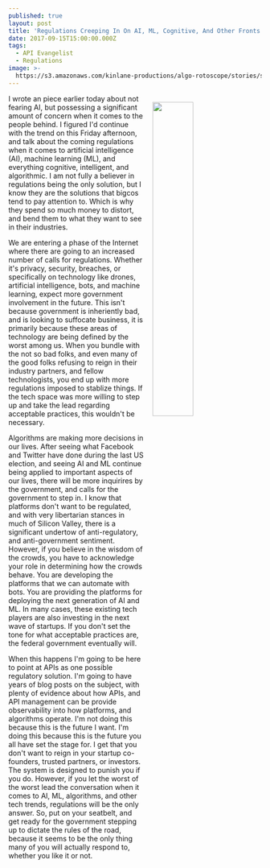 ```yaml
---
published: true
layout: post
title: 'Regulations Creeping In On AI, ML, Cognitive, And Other Fronts'
date: 2017-09-15T15:00:00.000Z
tags:
  - API Evangelist
  - Regulations
image: >-
  https://s3.amazonaws.com/kinlane-productions/algo-rotoscope/stories/supreme-court-judgement.jpg
---
```

<p><img src="https://s3.amazonaws.com/kinlane-productions/algo-rotoscope/stories/supreme-court-judgement.jpg" align="right" width="40%" style="padding: 15px;" /></p>I wrote an piece earlier today about not fearing AI, but possessing a significant amount of concern when it comes to the people behind. I figured I'd continue with the trend on this Friday afternoon, and talk about the coming regulations when it comes to artificial intelligence (AI), machine learning (ML), and everything cognitive, intelligent, and algorithmic. I am not fully a believer in regulations being the only solution, but I know they are the solutions that bigcos tend to pay attention to. Which is why they spend so much money to distort, and bend them to what they want to see in their industries.

We are entering a phase of the Internet where there are going to an increased number of calls for regulations. Whether it's privacy, security, breaches, or specifically on technology like drones, artificial intelligence, bots, and machine learning, expect more government involvement in the future. This isn't because government is inheriently bad, and is looking to suffocate business, it is primarily because these areas of technology are being defined by the worst among us. When you bundle with the not so bad folks, and even many of the good folks refusing to reign in their industry partners, and fellow technologists, you end up with more regulations imposed to stablize things. If the tech space was more willing to step up and take the lead regarding acceptable practices, this wouldn't be necessary. 

Algorithms are making more decisions in our lives. After seeing what Facebook and Twitter have done during the last US election, and seeing AI and ML continue being applied to important aspects of our lives, there will be more inquirires by the government, and calls for the government to step in. I know that platforms don't want to be regulated, and with very libertarian stances in much of Silicon Valley, there is a significant undertow of anti-regulatory, and anti-government sentiment. However, if you believe in the wisdom of the crowds, you have to acknowledge your role in determining how the crowds behave. You are developing the platforms that we can automate with bots. You are providing the platforms for deploying the next generation of AI and ML. In many cases, these existing tech players are also investing in the next wave of startups. If you don't set the tone for what acceptable practices are, the federal government eventually will. 

When this happens I'm going to be here to point at APIs as one possible regulatory solution. I'm going to have years of blog posts on the subject, with plenty of evidence about how APIs, and API management can be provide observability into how platforms, and algorithms operate. I'm not doing this because this is the future I want. I'm doing this because this is the future you all have set the stage for. I get that you don't want to reign in your startup co-founders, trusted partners, or investors. The system is designed to punish you if you do. However, if you let the worst of the worst lead the conversation when it comes to AI, ML, algorithms, and other tech trends, regulations will be the only answer. So, put on your seatbelt, and get ready for the government stepping up to dictate the rules of the road, because it seems to be the only thing many of you will actually respond to, whether you like it or not.